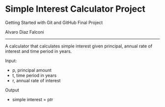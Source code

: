 # Simple Interest Calculator Project
Getting Started with Git and GitHub Final Project

Alvaro Diaz Falconi
________________________________________

A calculator that calculates simple interest given principal, annual rate of interest and time period in years.

Input:
*   p, principal amount
*   t, time period in years
*   r, annual rate of interest
   
Output
*   simple interest = p*t*r
   
